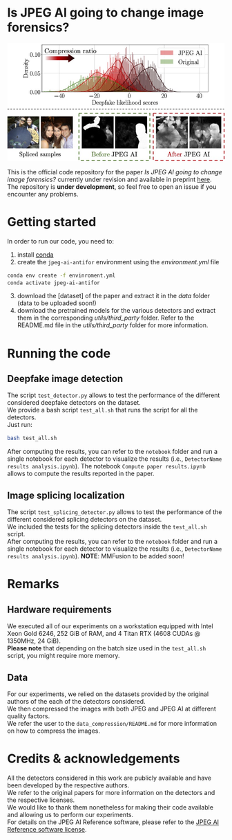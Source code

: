 # Is JPEG AI going to change image forensics?

![](assets/teaser.jpg)

This is the official code repository for the paper *Is JPEG AI going to change image forensics?* currently under revision and available in preprint [here](https://arxiv.org/abs/2412.03261).  
The repository is **under development**, so feel free to open an issue if you encounter any problems.

# Getting started

In order to run our code, you need to:
1. install [conda](https://docs.conda.io/en/latest/miniconda.html)
2. create the `jpeg-ai-antifor` environment using the *environment.yml* file
```bash
conda env create -f envinroment.yml
conda activate jpeg-ai-antifor
```
3. download the [dataset] of the paper and extract it in the *data* folder (data to be uploaded soon!)
4. download the pretrained models for the various detectors and extract them in the corresponding *utils/third_party* folder. Refer to the README.md file in the *utils/third_party* folder for more information.

# Running the code

## Deepfake image detection
The script `test_detector.py` allows to test the performance of the different considered deepfake detectors on the dataset.  
We provide a bash script `test_all.sh` that runs the script for all the detectors.  
Just run:
```bash
bash test_all.sh
```
After computing the results, you can refer to the `notebook` folder and run a single notebook for each detector to visualize the results (i.e., `DetectorName results analysis.ipynb`).
The notebook `Compute paper results.ipynb` allows to compute the results reported in the paper.

## Image splicing localization
The script `test_splicing_detector.py` allows to test the performance of the different considered splicing detectors on the dataset.  
We included the tests for the splicing detectors inside the `test_all.sh` script.  
After computing the results, you can refer to the `notebook` folder and run a single notebook for each detector to visualize the results (i.e., `DetectorName results analysis.ipynb`).
**NOTE**: MMFusion to be added soon!

# Remarks
## Hardware requirements
We executed all of our experiments on a workstation equipped with Intel Xeon Gold 6246, 252 GiB of RAM, and 4 Titan RTX (4608 CUDAs @ 1350MHz, 24 GiB).  
**Please note** that depending on the batch size used in the `test_all.sh` script, you might require more memory.

## Data
For our experiments, we relied on the datasets provided by the original authors of the each of the detectors considered.  
We then compressed the images with both JPEG and JPEG AI at different quality factors.  
We refer the user to the `data_compression/README.md` for more information on how to compress the images.

# Credits & acknowledgements
All the detectors considered in this work are publicly available and have been developed by the respective authors.  
We refer to the original papers for more information on the detectors and the respective licenses.  
We would like to thank them nonetheless for making their code available and allowing us to perform our experiments.  
For details on the JPEG AI Reference software, please refer to the [JPEG AI Reference software license](https://gitlab.com/wg1/jpeg-ai/jpeg-ai-reference-software/-/blob/master/LICENSE).
